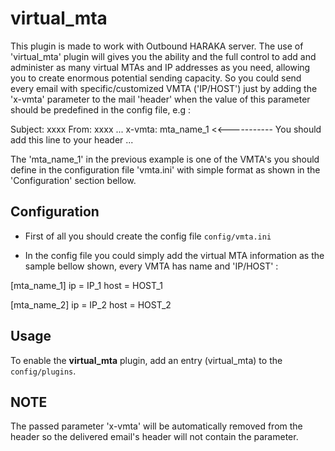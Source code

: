 virtual_mta
========

This plugin is made to work with Outbound HARAKA server. The use of 'virtual_mta'
plugin will gives you the ability and the full control to add and administer
as many virtual MTAs and IP addresses as you need, allowing you to create enormous
potential sending capacity. So you could send every email with specific/customized
VMTA ('IP/HOST') just by adding the 'x-vmta' parameter to the mail 'header' when the
value of this parameter should be predefined in the config file, e.g :


Subject: xxxx
From: xxxx
...
x-vmta: mta_name_1       <<----------- You should add this line to your header
...


The 'mta_name_1' in the previous example is one of the VMTA's you should define in
the configuration file 'vmta.ini' with simple format as shown in the 'Configuration'
section bellow.

Configuration
-------------

- First of all you should create the config file `config/vmta.ini`

- In the config file you could simply add the virtual MTA information as the sample
bellow shown, every VMTA has name and 'IP/HOST' :

[mta_name_1]
ip = IP_1
host = HOST_1

[mta_name_2]
ip = IP_2
host = HOST_2


Usage
-----
To enable the **virtual_mta** plugin, add an entry (virtual_mta) to the `config/plugins`.


NOTE
----
The passed parameter 'x-vmta' will be automatically removed from the header so the
delivered email's header will not contain the parameter.



